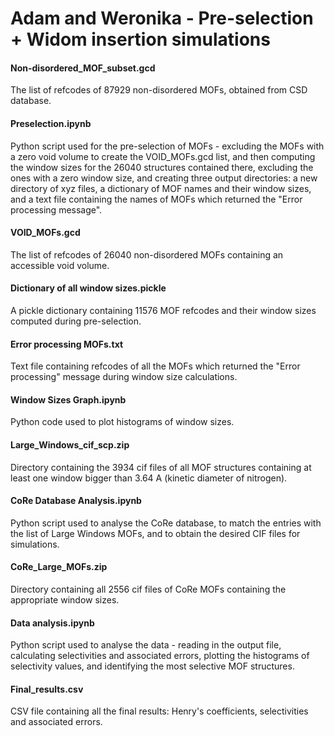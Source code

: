 # Adam and Weronika - Pre-selection + Widom insertion simulations

#### Non-disordered_MOF_subset.gcd
The list of refcodes of 87929 non-disordered MOFs, obtained from CSD database.

#### Preselection.ipynb
Python script used for the pre-selection of MOFs - excluding the MOFs with a zero void volume to create the VOID_MOFs.gcd list, and then computing the window sizes for the 26040 structures contained there, excluding the ones with a zero window size, and creating three output directories: a new directory of xyz files, a dictionary of MOF names and their window sizes, and a text file containing the names of MOFs which returned the "Error processing message". 

#### VOID_MOFs.gcd
The list of refcodes of 26040 non-disordered MOFs containing an accessible void volume.

#### Dictionary of all window sizes.pickle
A pickle dictionary containing 11576 MOF refcodes and their window sizes computed during pre-selection.

#### Error processing MOFs.txt
Text file containing refcodes of all the MOFs which returned the "Error processing" message during window size calculations.

#### Window Sizes Graph.ipynb
Python code used to plot histograms of window sizes. 

#### Large_Windows_cif_scp.zip  
Directory containing the 3934 cif files of all MOF structures containing at least one window bigger than 3.64 A (kinetic diameter of nitrogen).

#### CoRe Database Analysis.ipynb
Python script used to analyse the CoRe database, to match the entries with the list of Large Windows MOFs, and to obtain the desired CIF files for simulations.

#### CoRe_Large_MOFs.zip
Directory containing all 2556 cif files of CoRe MOFs containing the appropriate window sizes. 

#### Data analysis.ipynb
Python script used to analyse the data - reading in the output file, calculating selectivities and associated errors, plotting the histograms of selectivity values, and identifying the most selective MOF structures.

#### Final_results.csv
CSV file containing all the final results: Henry's coefficients, selectivities and associated errors.
